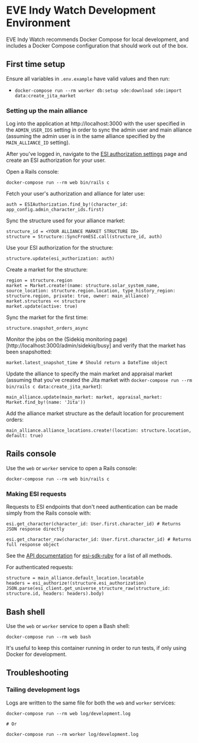 # EVE Indy Watch Development Environment

EVE Indy Watch recommends Docker Compose for local development, and includes a Docker Compose configuration that should work out of the box.

## First time setup

Ensure all variables in `.env.example` have valid values and then run:

* `docker-compose run --rm worker db:setup sde:download sde:import data:create_jita_market`

### Setting up the main alliance

Log into the application at http://localhost:3000 with the user specified in the `ADMIN_USER_IDS` setting in order to sync the admin user and main alliance (assuming the admin user is in the same alliance specified by the `MAIN_ALLIANCE_ID` setting).

After you've logged in, navigate to the [ESI authorization settings](http://localhost:3000/settings/authorizations) page and create an ESI authorization for your user.

Open a Rails console:

```
docker-compose run --rm web bin/rails c
```

Fetch your user's authorization and alliance for later use:

```
auth = ESIAuthorization.find_by!(character_id: app_config.admin_character_ids.first)
```

Sync the structure used for your alliance market:

```
structure_id = <YOUR ALLIANCE MARKET STRUCTURE ID>
structure = Structure::SyncFromESI.call(structure_id, auth)
```

Use your ESI authorization for the structure:

```
structure.update(esi_authorization: auth)
```

Create a market for the structure:

```
region = structure.region
market = Market.create!(name: structure.solar_system_name, source_location: structure.region.location, type_history_region: structure.region, private: true, owner: main_alliance)
market.structures << structure
market.update(active: true)
```

Sync the market for the first time:

```
structure.snapshot_orders_async
```

Monitor the jobs on the (Sidekiq monitoring page)[http://localhost:3000/admin/sidekiq/busy] and verify that the market has been snapshotted:

```
market.latest_snapshot_time # Should return a DateTime object
```

Update the alliance to specify the main market and appraisal market (assuming that you've created the Jita market with `docker-compose run --rm bin/rails c data:create_jita_market`):

```
main_alliance.update(main_market: market, appraisal_market: Market.find_by!(name: 'Jita'))
```

Add the alliance market structure as the default location for procurement orders:

```
main_alliance.alliance_locations.create!(location: structure.location, default: true)
```

## Rails console

Use the `web` or `worker` service to open a Rails console:

```
docker-compose run --rm web bin/rails c
```

### Making ESI requests

Requests to ESI endpoints that don't need authentication can be made simply from the Rails console with:

```
esi.get_character(character_id: User.first.character_id) # Returns JSON response directly

esi.get_character_raw(character_id: User.first.character_id) # Returns full response object
```

See the [API documentation](https://bokoboshahni.github.io/esi-sdk-ruby/ESI/Client.html) for [esi-sdk-ruby](https://github.com/bokoboshahni/esi-sdk-ruby) for a list of all methods.

For authenticated requests:

```
structure = main_alliance.default_location.locatable
headers = esi_authorize!(structure.esi_authorization)
JSON.parse(esi_client.get_universe_structure_raw(structure_id: structure.id, headers: headers).body)
```

## Bash shell

Use the `web` or `worker` service to open a Bash shell:

```
docker-compose run --rm web bash
```

It's useful to keep this container running in order to run tests, if only using Docker for development.

## Troubleshooting

### Tailing development logs

Logs are written to the same file for both the `web` and `worker` services:

```
docker-compose run --rm web log/development.log

# Or

docker-compose run --rm worker log/development.log
```
